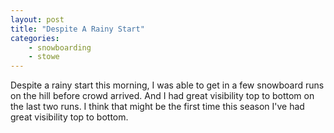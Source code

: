```yaml
---
layout: post
title: "Despite A Rainy Start"
categories:
    - snowboarding
    - stowe
---
```

Despite a rainy start this morning, I was able to get in a few snowboard runs on the hill before crowd arrived. And I had great visibility top to bottom on the last two runs. I think that might be the first time this season I've had great visibility top to bottom.
